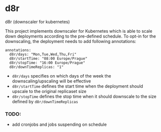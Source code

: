# d8r
d8r (downscaler for kubernetes)

This project implements downscaler for Kubernetes which is able to scale down deployments according to the pre-defined
schedule. To opt-in for the downscaling, the deployment needs to add following annotations:

    annotations:
      d8r/days: "Mon,Tue,Wed,Thu,Fri"
      d8r/startTime: "08:00 Europe/Prague"
      d8r/stopTime: "16:00 Europe/Prague"
      d8r/downTimeReplicas: "1"

- `d8r/days` specifies on which days of the week the downscaling/upscaling will be effective
- `d8r/startTime` defines the start time when the deployment should upscale to the original replicaset size
- `d8r/stopTime` defines the stop time when it should downscale to the size defined by `d8r/downTimeReplicas`

### TODO:

- add cronjobs and jobs suspending on schedule
